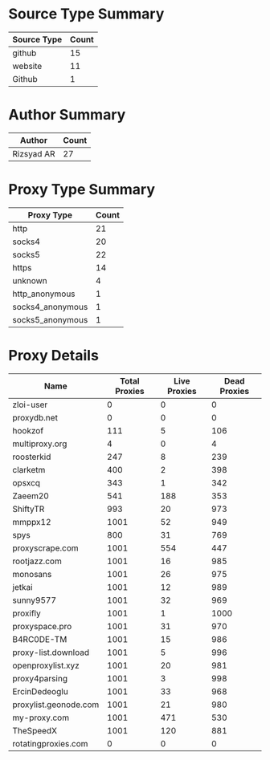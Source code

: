 # Source Type Summary

| Source Type | Count |
|-------------|-------|
| github | 15 |
| website | 11 |
| Github | 1 |


# Author Summary

| Author | Count |
|--------|-------|
| Rizsyad AR | 27 |


# Proxy Type Summary

| Proxy Type | Count |
|------------|-------|
| http | 21 |
| socks4 | 20 |
| socks5 | 22 |
| https | 14 |
| unknown | 4 |
| http_anonymous | 1 |
| socks4_anonymous | 1 |
| socks5_anonymous | 1 |


# Proxy Details

| Name | Total Proxies | Live Proxies | Dead Proxies |
|------|---------------|--------------|---------------|
| zloi-user | 0 | 0 | 0 |
| proxydb.net | 0 | 0 | 0 |
| hookzof | 111 | 5 | 106 |
| multiproxy.org | 4 | 0 | 4 |
| roosterkid | 247 | 8 | 239 |
| clarketm | 400 | 2 | 398 |
| opsxcq | 343 | 1 | 342 |
| Zaeem20 | 541 | 188 | 353 |
| ShiftyTR | 993 | 20 | 973 |
| mmppx12 | 1001 | 52 | 949 |
| spys | 800 | 31 | 769 |
| proxyscrape.com | 1001 | 554 | 447 |
| rootjazz.com | 1001 | 16 | 985 |
| monosans | 1001 | 26 | 975 |
| jetkai | 1001 | 12 | 989 |
| sunny9577 | 1001 | 32 | 969 |
| proxifly | 1001 | 1 | 1000 |
| proxyspace.pro | 1001 | 31 | 970 |
| B4RC0DE-TM | 1001 | 15 | 986 |
| proxy-list.download | 1001 | 5 | 996 |
| openproxylist.xyz | 1001 | 20 | 981 |
| proxy4parsing | 1001 | 3 | 998 |
| ErcinDedeoglu | 1001 | 33 | 968 |
| proxylist.geonode.com | 1001 | 21 | 980 |
| my-proxy.com | 1001 | 471 | 530 |
| TheSpeedX | 1001 | 120 | 881 |
| rotatingproxies.com | 0 | 0 | 0 |
